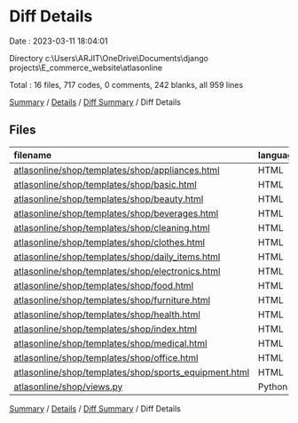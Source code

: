 # Diff Details

Date : 2023-03-11 18:04:01

Directory c:\\Users\\ARJIT\\OneDrive\\Documents\\django projects\\E_commerce_website\\atlasonline

Total : 16 files,  717 codes, 0 comments, 242 blanks, all 959 lines

[Summary](results.md) / [Details](details.md) / [Diff Summary](diff.md) / Diff Details

## Files
| filename | language | code | comment | blank | total |
| :--- | :--- | ---: | ---: | ---: | ---: |
| [atlasonline/shop/templates/shop/appliances.html](/atlasonline/shop/templates/shop/appliances.html) | HTML | 50 | 0 | 18 | 68 |
| [atlasonline/shop/templates/shop/basic.html](/atlasonline/shop/templates/shop/basic.html) | HTML | 19 | 0 | 6 | 25 |
| [atlasonline/shop/templates/shop/beauty.html](/atlasonline/shop/templates/shop/beauty.html) | HTML | 50 | 0 | 18 | 68 |
| [atlasonline/shop/templates/shop/beverages.html](/atlasonline/shop/templates/shop/beverages.html) | HTML | 50 | 0 | 18 | 68 |
| [atlasonline/shop/templates/shop/cleaning.html](/atlasonline/shop/templates/shop/cleaning.html) | HTML | 50 | 0 | 18 | 68 |
| [atlasonline/shop/templates/shop/clothes.html](/atlasonline/shop/templates/shop/clothes.html) | HTML | 50 | 0 | 18 | 68 |
| [atlasonline/shop/templates/shop/daily_items.html](/atlasonline/shop/templates/shop/daily_items.html) | HTML | 50 | 0 | 18 | 68 |
| [atlasonline/shop/templates/shop/electronics.html](/atlasonline/shop/templates/shop/electronics.html) | HTML | 50 | 0 | 18 | 68 |
| [atlasonline/shop/templates/shop/food.html](/atlasonline/shop/templates/shop/food.html) | HTML | 50 | 0 | 17 | 67 |
| [atlasonline/shop/templates/shop/furniture.html](/atlasonline/shop/templates/shop/furniture.html) | HTML | 50 | 0 | 18 | 68 |
| [atlasonline/shop/templates/shop/health.html](/atlasonline/shop/templates/shop/health.html) | HTML | 50 | 0 | 18 | 68 |
| [atlasonline/shop/templates/shop/index.html](/atlasonline/shop/templates/shop/index.html) | HTML | 20 | 0 | 2 | 22 |
| [atlasonline/shop/templates/shop/medical.html](/atlasonline/shop/templates/shop/medical.html) | HTML | 50 | 0 | 18 | 68 |
| [atlasonline/shop/templates/shop/office.html](/atlasonline/shop/templates/shop/office.html) | HTML | 50 | 0 | 18 | 68 |
| [atlasonline/shop/templates/shop/sports_equipment.html](/atlasonline/shop/templates/shop/sports_equipment.html) | HTML | 50 | 0 | 18 | 68 |
| [atlasonline/shop/views.py](/atlasonline/shop/views.py) | Python | 28 | 0 | 1 | 29 |

[Summary](results.md) / [Details](details.md) / [Diff Summary](diff.md) / Diff Details
